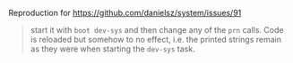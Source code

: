 Reproduction for https://github.com/danielsz/system/issues/91

> start it with `boot dev-sys` and then change any of the `prn`
> calls. Code is reloaded but somehow to no effect, i.e. the printed
> strings remain as they were when starting the `dev-sys` task.